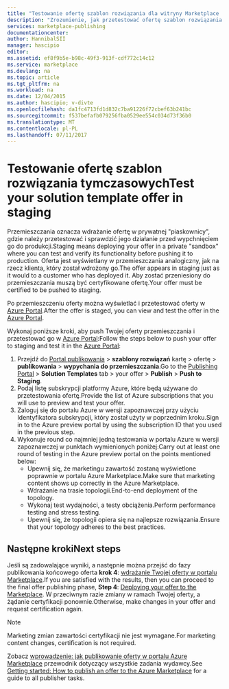 ```yaml
---
title: "Testowanie ofertę szablon rozwiązania dla witryny Marketplace | Dokumentacja firmy Microsoft"
description: "Zrozumienie, jak przetestować ofertę szablon rozwiązania dla portalu Azure Marketplace."
services: marketplace-publishing
documentationcenter: 
author: HannibalSII
manager: hascipio
editor: 
ms.assetid: ef8f9b5e-b98c-49f3-913f-cdf772c14c12
ms.service: marketplace
ms.devlang: na
ms.topic: article
ms.tgt_pltfrm: na
ms.workload: na
ms.date: 12/04/2015
ms.author: hascipio; v-divte
ms.openlocfilehash: da1fc4713fd1d832c7ba91226f72cbef63b241bc
ms.sourcegitcommit: f537befafb079256fba0529ee554c034d73f36b0
ms.translationtype: MT
ms.contentlocale: pl-PL
ms.lasthandoff: 07/11/2017
---
```

# <a name="test-your-solution-template-offer-in-staging"></a><span data-ttu-id="bce16-103">Testowanie ofertę szablon rozwiązania tymczasowych</span><span class="sxs-lookup"><span data-stu-id="bce16-103">Test your solution template offer in staging</span></span>
<span data-ttu-id="bce16-104">Przemieszczania oznacza wdrażanie ofertę w prywatnej "piaskownicy", gdzie należy przetestować i sprawdzić jego działanie przed wypchnięciem go do produkcji.</span><span class="sxs-lookup"><span data-stu-id="bce16-104">Staging means deploying your offer in a private "sandbox" where you can test and verify its functionality before pushing it to production.</span></span> <span data-ttu-id="bce16-105">Oferta jest wyświetlany w przemieszczania analogiczny, jak na rzecz klienta, który został wdrożony go.</span><span class="sxs-lookup"><span data-stu-id="bce16-105">The offer appears in staging just as it would to a customer who has deployed it.</span></span> <span data-ttu-id="bce16-106">Aby zostać przeniesiony do przemieszczania muszą być certyfikowane ofertę.</span><span class="sxs-lookup"><span data-stu-id="bce16-106">Your offer must be certified to be pushed to staging.</span></span>

<span data-ttu-id="bce16-107">Po przemieszczeniu oferty można wyświetlać i przetestować oferty w [Azure Portal](https://portal.azure.com/).</span><span class="sxs-lookup"><span data-stu-id="bce16-107">After the offer is staged, you can view and test the offer in the [Azure Portal](https://portal.azure.com/).</span></span>

<span data-ttu-id="bce16-108">Wykonaj poniższe kroki, aby push Twojej oferty przemieszczania i przetestować go w [Azure Portal](https://portal.azure.com/):</span><span class="sxs-lookup"><span data-stu-id="bce16-108">Follow the steps below to push your offer to staging and test it in the [Azure Portal](https://portal.azure.com/):</span></span>

1. <span data-ttu-id="bce16-109">Przejdź do [Portal publikowania](https://publish.windowsazure.com) > **szablony rozwiązań** kartę > ofertę > **publikowania** > **wypychania do przemieszczania**.</span><span class="sxs-lookup"><span data-stu-id="bce16-109">Go to the [Publishing Portal](https://publish.windowsazure.com) > **Solution Templates** tab > your offer > **Publish** > **Push to Staging**.</span></span>
2. <span data-ttu-id="bce16-110">Podaj listę subskrypcji platformy Azure, które będą używane do przetestowania ofertę.</span><span class="sxs-lookup"><span data-stu-id="bce16-110">Provide the list of Azure subscriptions that you will use to preview and test your offer.</span></span>
3. <span data-ttu-id="bce16-111">Zaloguj się do portalu Azure w wersji zapoznawczej przy użyciu Identyfikatora subskrypcji, który został użyty w poprzednim kroku.</span><span class="sxs-lookup"><span data-stu-id="bce16-111">Sign in to the Azure preview portal by using the subscription ID that you used in the previous step.</span></span>
4. <span data-ttu-id="bce16-112">Wykonuje round co najmniej jedną testowania w portalu Azure w wersji zapoznawczej w punktach wymienionych poniżej:</span><span class="sxs-lookup"><span data-stu-id="bce16-112">Carry out at least one round of testing in the Azure preview portal on the points mentioned below:</span></span>
   * <span data-ttu-id="bce16-113">Upewnij się, że marketingu zawartość zostaną wyświetlone poprawnie w portalu Azure Marketplace.</span><span class="sxs-lookup"><span data-stu-id="bce16-113">Make sure that marketing content shows up correctly in the Azure Marketplace.</span></span>
   * <span data-ttu-id="bce16-114">Wdrażanie na trasie topologii.</span><span class="sxs-lookup"><span data-stu-id="bce16-114">End-to-end deployment of the topology.</span></span>
   * <span data-ttu-id="bce16-115">Wykonaj test wydajności, a testy obciążenia.</span><span class="sxs-lookup"><span data-stu-id="bce16-115">Perform performance testing and stress testing.</span></span>
   * <span data-ttu-id="bce16-116">Upewnij się, że topologii opiera się na najlepsze rozwiązania.</span><span class="sxs-lookup"><span data-stu-id="bce16-116">Ensure that your topology adheres to the best practices.</span></span>

## <a name="next-steps"></a><span data-ttu-id="bce16-117">Następne kroki</span><span class="sxs-lookup"><span data-stu-id="bce16-117">Next steps</span></span>
<span data-ttu-id="bce16-118">Jeśli są zadowalające wyniki, a następnie można przejść do fazy publikowania końcowego oferta **krok 4**: [wdrażanie Twojej oferty w portalu Marketplace](marketplace-publishing-push-to-production.md).</span><span class="sxs-lookup"><span data-stu-id="bce16-118">If you are satisfied with the results, then you can proceed to the final offer publishing phase, **Step 4**:  [Deploying your offer to the Marketplace](marketplace-publishing-push-to-production.md).</span></span> <span data-ttu-id="bce16-119">W przeciwnym razie zmiany w ramach Twojej oferty, a żądanie certyfikacji ponownie.</span><span class="sxs-lookup"><span data-stu-id="bce16-119">Otherwise, make changes in your offer and request certification again.</span></span>

> [!NOTE]
> <span data-ttu-id="bce16-120">Marketing zmian zawartości certyfikacji nie jest wymagane.</span><span class="sxs-lookup"><span data-stu-id="bce16-120">For marketing content changes, certification is not required.</span></span>
> 
> 

<span data-ttu-id="bce16-121">Zobacz [wprowadzenie: jak publikowanie oferty w portalu Azure Marketplace](marketplace-publishing-getting-started.md) przewodnik dotyczący wszystkie zadania wydawcy.</span><span class="sxs-lookup"><span data-stu-id="bce16-121">See [Getting started: How to publish an offer to the Azure Marketplace](marketplace-publishing-getting-started.md) for a guide to all publisher tasks.</span></span>

